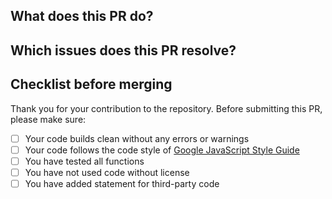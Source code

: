 ## What does this PR do?



## Which issues does this PR resolve?



## Checklist before merging

Thank you for your contribution to the repository. 
Before submitting this PR, please make sure:

- [ ] Your code builds clean without any errors or warnings
- [ ] Your code follows the code style of [Google JavaScript Style Guide](https://google.github.io/styleguide/jsguide.html)
- [ ] You have tested all functions
- [ ] You have not used code without license
- [ ] You have added statement for third-party code
